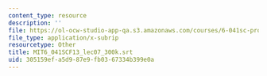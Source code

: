 ```yaml
---
content_type: resource
description: ''
file: https://ol-ocw-studio-app-qa.s3.amazonaws.com/courses/6-041sc-probabilistic-systems-analysis-and-applied-probability-fall-2013/305159efa5d987e9fb0367334b399e0a_MIT6_041SCF13_lec07_300k.srt
file_type: application/x-subrip
resourcetype: Other
title: MIT6_041SCF13_lec07_300k.srt
uid: 305159ef-a5d9-87e9-fb03-67334b399e0a
---
```

